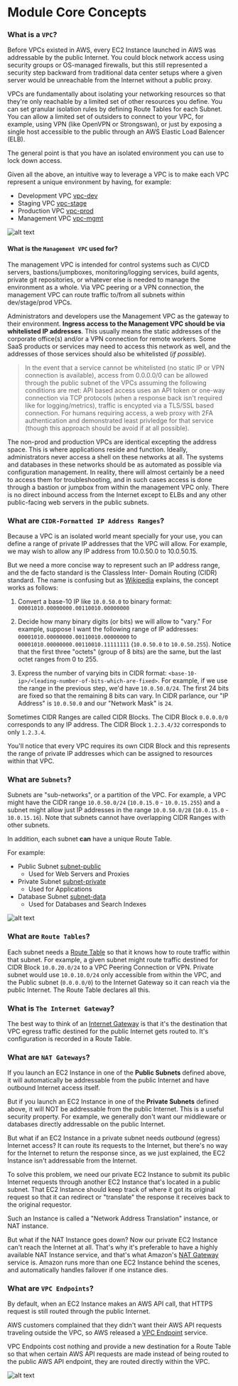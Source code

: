 # Module Core Concepts

### What is a `VPC`?

Before VPCs existed in AWS, every EC2 Instance launched in AWS was addressable by the public Internet. You could block network access using security groups or OS-managed firewalls, but this still represented a security step backward from traditional data center setups where a given server would be unreachable from the Internet without a public proxy.

VPCs are fundamentally about isolating your networking resources so that they're only reachable by a limited set of other resources you define. You can set granular isolation rules by defining Route Tables for each Subnet. You can allow a limited set of outsiders to connect to your VPC, for example, using VPN (like OpenVPN or Strongswan), or just by exposing a single host accessible to the public through an AWS Elastic Load Balencer (ELB).

The general point is that you have an isolated environment you can use to lock down access.

Given all the above, an intuitive way to leverage a VPC is to make each VPC represent a unique environment by having,
for example:

* Development VPC [vpc-dev](/vpc-dev)
* Staging VPC [vpc-stage](/vpc-stage)
* Production VPC [vpc-prod](/vpc-prod)
* Management VPC [vpc-mgmt](/vpc-mgmt)

![alt text](VPC-architecture-overview.png "VPC Architecture Overview")

#### What is the `Management VPC` used for?

The management VPC is intended for control systems such as CI/CD servers, bastions/jumpboxes, monitoring/logging services, build agents, private git repositories, or whatever else is needed to manage the environment as a whole. Via VPC peering or a VPN connection, the management VPC can route traffic to/from all subnets within dev/stage/prod VPCs.

Administrators and developers use the Management VPC as the gateway to their environment. **Ingress access to the Management VPC should be via whitelisted IP addresses**. This usually means the static addresses of the corporate office(s) and/or a VPN connection for remote workers. Some SaaS products or services may need to access this network as well, and the addresses of those services should also be whitelisted (*if possible*). 

>In the event that a service cannot be whitelisted (no static IP or VPN connection is available), access from 0.0.0.0/0 can be allowed through the public subnet of the VPCs assuming the following conditions are met: API based access uses an API token or one-way connection via TCP protocols (when a response back isn't required like for logging/metrics), traffic is encypted via a TLS/SSL based connection. For humans requiring access, a web proxy with 2FA authentication and demonstrated least privledge for that service (though this approach should be avoid if at all possible).

The non-prod and production VPCs are identical excepting the address space. This is where applications reside and function. Ideally, administrators never access a shell on these networks at all. The systems and databases in these networks should be as automated as possible via configuration management. In reality, there will almost certainly be a need to access them for troubleshooting, and in such cases access is done through a bastion or jumpbox from within the management VPC only. There is no direct inbound access from the Internet except to ELBs and any other public-facing web servers in the public subnets.

### What are `CIDR-Formatted IP Address Ranges`?

Because a VPC is an isolated world meant specially for your use, you can define a range of private IP addresses that the VPC will allow. For example, we may wish to allow any IP address from 10.0.50.0 to 10.0.50.15.

But we need a more concise way to represent such an IP address range, and the de facto standard is the Classless Inter-
Domain Routing (CIDR) standard. The name is confusing but as [Wikipedia](https://en.wikipedia.org/wiki/Classless_Inter-Domain_Routing) explains, the concept works as follows:

1. Convert a base-10 IP like `10.0.50.0` to binary format: `00001010.00000000.00110010.00000000`

2. Decide how many binary digits (or bits) we will allow to "vary." For example, suppose I want the following range of IP
   addresses: `00001010.00000000.00110010.00000000` to `00001010.00000000.00110010.11111111` (`10.0.50.0` to `10.0.50.255`).
   Notice that the first three "octets" (group of 8 bits) are the same, but the last octet ranges from 0 to 255.

3. Express the number of varying bits in CIDR format: `<base-10-ip>/<leading-number-of-bits-which-are-fixed>`. For
   example, if we use the range in the previous step, we'd have `10.0.50.0/24`. The first 24 bits are fixed so that the
   remaining 8 bits can vary. In CIDR parlance, our "IP Address" is `10.0.50.0` and our "Network Mask" is `24`.

Sometimes CIDR Ranges are called CIDR Blocks. The CIDR Block `0.0.0.0/0` corresponds to any IP address. The CIDR Block
`1.2.3.4/32` corresponds to only `1.2.3.4`.

You'll notice that every VPC requires its own CIDR Block and this represents the range of private IP addresses
which can be assigned to resources within that VPC.

### What are `Subnets`?

Subnets are "sub-networks", or a partition of the VPC. For example, a VPC might have the CIDR range `10.0.50.0/24` (`10.0.15.0` - `10.0.15.255`) and a subnet might allow just IP addresses in the range `10.0.50.0/28` (`10.0.15.0` - `10.0.15.16`). Note that subnets cannot have overlapping CIDR Ranges with other subnets.

In addition, each subnet **can** have a unique Route Table.

For example:

* Public Subnet [subnet-public](/subnet-public)
    * Used for Web Servers and Proxies
* Private Subnet [subnet-private](/subnet-private)
    * Used for Applications
* Database Subnet [subnet-data](/subnet-data)
    * Used for Databases and Search Indexes

![alt text](Subnet-architecture-overview.png "Subnet Architecture Overview")

### What are `Route Tables`?

Each subnet needs a [Route Table](http://docs.aws.amazon.com/AmazonVPC/latest/UserGuide/VPC_Route_Tables.html) so that
it knows how to route traffic within that subnet. For example, a given subnet might route traffic destined for CIDR Block `10.0.20.0/24` to a VPC Peering Connection or VPN. Private subnet would use `10.0.10.0/24` only accessible from within the VPC, and the Public subnet (`0.0.0.0/0`) to the Internet Gateway so it can reach via the public Internet. The Route Table declares all this.

### What is `The Internet Gateway`?

The best way to think of an [Internet Gateway](http://docs.aws.amazon.com/AmazonVPC/latest/UserGuide/VPC_Internet_Gateway.html)
is that it's the destination that VPC egress traffic destined for the public Internet gets routed to. It's configuration is recorded in a Route Table.

### What are `NAT Gateways`?

If you launch an EC2 Instance in one of the **Public Subnets** defined above, it will automatically be addressable from the public Internet and have outbound Internet access itself.

But if you launch an EC2 Instance in one of the **Private Subnets** defined above, it will NOT be addressable from the public Internet. This is a useful security property. For example, we generally don't want our middleware or databases directly addressable on the public Internet.

But what if an EC2 Instance in a private subnet needs *outbound* (egress) Internet access? It can route its requests to the Internet, but there's no way for the Internet to return the response since, as we just explained, the EC2 Instance isn't addressable from the Internet.

To solve this problem, we need our private EC2 Instance to submit its public Internet requests through another EC2 Instance that's located in a public subnet. That EC2 Instance should keep track of where it got its original request so that it can redirect or "translate" the response it receives back to the original requestor.

Such an Instance is called a "Network Address Translation" instance, or NAT instance.

But what if the NAT Instance goes down? Now our private EC2 Instance can't reach the Internet at all. That's why it's preferable to have a highly available NAT Instance service, and that's what Amazon's [NAT Gateway](http://docs.aws.amazon.com/AmazonVPC/latest/UserGuide/vpc-nat-gateway.html)
service is. Amazon runs more than one EC2 Instance behind the scenes, and automatically handles failover if one instance dies.

### What are `VPC Endpoints`?

By default, when an EC2 Instance makes an AWS API call, that HTTPS request is still routed through the public Internet.

AWS customers complained that they didn't want their AWS API requests traveling outside the VPC, so AWS released a [VPC Endpoint](http://docs.aws.amazon.com/AmazonVPC/latest/UserGuide/vpc-endpoints.html) service.

VPC Endpoints cost nothing and provide a new destination for a Route Table so that when certain AWS API requests are made instead of being routed to the public AWS API endpoint, they are routed directly within the VPC.

![alt text](VPC-dataflow-overview.png "Architecture Overview")

